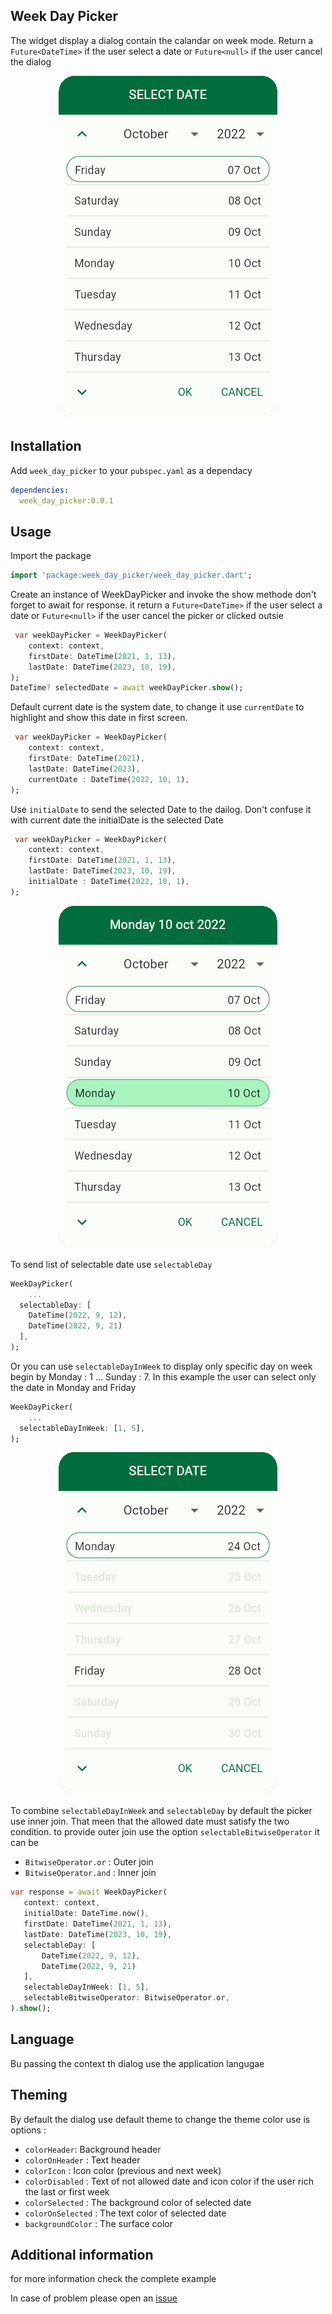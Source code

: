 ## Week Day Picker
The widget display a dialog contain the calandar on week mode.
Return a `Future<DateTime>` if the user select a date or `Future<null>` if the user cancel the dialog
<div style="text-align:center"><img src="https://raw.githubusercontent.com/MoezAyadiDev/week_day_picker/main/assets/weekdaypicker.gif"></div>

## Installation
Add `week_day_picker` to your `pubspec.yaml` as a dependacy
```yaml
dependencies:
  week_day_picker:0.0.1
```

## Usage
Import the package
```dart
import 'package:week_day_picker/week_day_picker.dart';
```

Create an instance of WeekDayPicker and invoke the show methode don't forget to await for response.
it return a `Future<DateTime>` if the user select a date or `Future<null>` if the user cancel the picker or clicked outsie

```dart
 var weekDayPicker = WeekDayPicker(
    context: context,
    firstDate: DateTime(2021, 1, 13),
    lastDate: DateTime(2023, 10, 19),
);
DateTime? selectedDate = await weekDayPicker.show();
```
Default current date is the system date, to change it use `currentDate` to highlight and show this date in first screen.
```dart
 var weekDayPicker = WeekDayPicker(
    context: context,
    firstDate: DateTime(2021),
    lastDate: DateTime(2023),
    currentDate : DateTime(2022, 10, 1),
);
```

Use `initialDate` to send the selected Date to the dailog.
Don't confuse it with current date the initialDate is the selected Date
```dart
 var weekDayPicker = WeekDayPicker(
    context: context,
    firstDate: DateTime(2021, 1, 13),
    lastDate: DateTime(2023, 10, 19),
    initialDate : DateTime(2022, 10, 1),
);
```
<div style="text-align:center"><img src="https://raw.githubusercontent.com/MoezAyadiDev/week_day_picker/main/assets/picker_selectedDate.gif"></div>


To send list of selectable date use `selectableDay`
```dart
WeekDayPicker(
    ...
  selectableDay: [
    DateTime(2022, 9, 12),
    DateTime(2022, 9, 21)
  ],
);
```

Or you can use `selectableDayInWeek` to display only specific day on week
begin by 
Monday : 1 
... 
Sunday : 7.
In this example the user can select only the date in Monday and Friday
```dart
WeekDayPicker(
    ...
  selectableDayInWeek: [1, 5],
);
```
<div style="text-align:center"><img src="https://raw.githubusercontent.com/MoezAyadiDev/week_day_picker/main/assets/picker_selectableDayWeek.gif"></div>


To combine `selectableDayInWeek` and `selectableDay` by default the picker use inner join. 
That meen that the allowed date must satisfy the two condition.
to provide outer join use the option `selectableBitwiseOperator`
it can be 
 - `BitwiseOperator.or` : Outer join
 - `BitwiseOperator.and` : Inner join
 ```dart
 var response = await WeekDayPicker(
    context: context,
    initialDate: DateTime.now(),
    firstDate: DateTime(2021, 1, 13),
    lastDate: DateTime(2023, 10, 19),
    selectableDay: [
        DateTime(2022, 9, 12),
        DateTime(2022, 9, 21)
    ],
    selectableDayInWeek: [1, 5],
    selectableBitwiseOperator: BitwiseOperator.or,
).show();
```

## Language
Bu passing the context th dialog use the application langugae 

## Theming
By default the dialog use default theme to change the theme color use is options :
- `colorHeader`: Background header
- `colorOnHeader` : Text header
- `colorIcon` : Icon color (previous and next week)
- `colorDisabled` : Text of not allowed date and icon color if the user rich the last or first week
- `colorSelected` : The background color of selected date
- `colorOnSelected` : The text color of selected date
- `backgroundColor` : The surface color
    
    
## Additional information
for more information check the complete example


In case of problem please open an [issue](https://github.com/MoezAyadiDev/week_day_picker/issues/new?template=bug_report.md)
